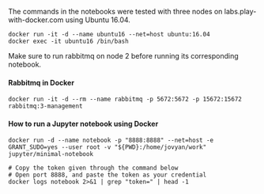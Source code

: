 The commands in the notebooks were tested with three nodes on labs.play-with-docker.com using Ubuntu 16.04.

```shell
docker run -it -d --name ubuntu16 --net=host ubuntu:16.04
docker exec -it ubuntu16 /bin/bash
```

Make sure to run rabbitmq on node 2 before running its corresponding notebook.

#### Rabbitmq in Docker
`docker run -it -d --rm --name rabbitmq -p 5672:5672 -p 15672:15672 rabbitmq:3-management`

#### How to run a Jupyter notebook using Docker

```shell
docker run -d --name notebook -p "8888:8888" --net=host -e GRANT_SUDO=yes --user root -v "${PWD}:/home/jovyan/work" jupyter/minimal-notebook

# Copy the token given through the command below
# Open port 8888, and paste the token as your credential
docker logs notebook 2>&1 | grep "token=" | head -1
```
